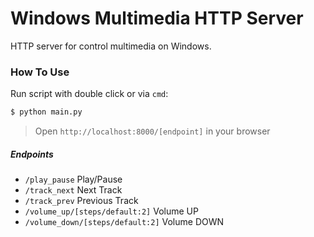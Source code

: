 # Windows Multimedia HTTP Server
HTTP server for control multimedia on Windows.

### How To Use

Run script with double click or via `cmd`:
```bash
$ python main.py
```

> Open `http://localhost:8000/[endpoint]` in your browser

##### Endpoints
- `/play_pause` Play/Pause
- `/track_next` Next Track
- `/track_prev` Previous Track
- `/volume_up/[steps/default:2]` Volume UP
- `/volume_down/[steps/default:2]` Volume DOWN